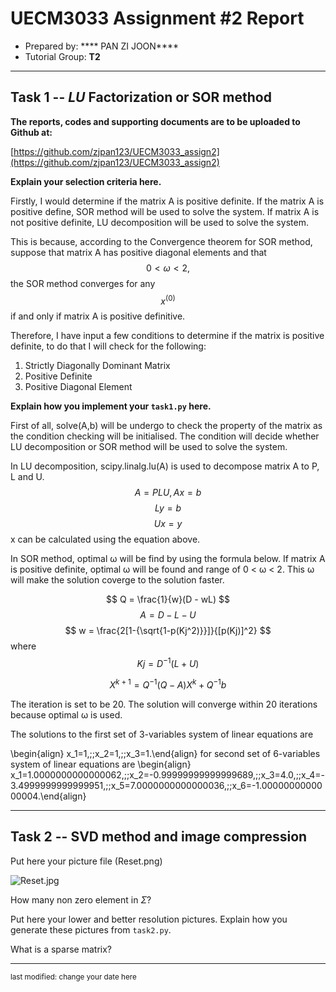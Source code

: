 UECM3033 Assignment #2 Report
========================================================

- Prepared by: **** PAN ZI JOON****
- Tutorial Group: ****T2****

--------------------------------------------------------

## Task 1 --  $LU$ Factorization or SOR method


**The reports, codes and supporting documents are to be uploaded to Github at:** 

[https://github.com/zjpan123/UECM3033_assign2](https://github.com/zjpan123/UECM3033_assign2)


**Explain your selection criteria here.**

Firstly, I would determine if the matrix A is positive definite. If the matrix A is positive define, SOR method will be used to solve the system. If matrix A is not positive definite, LU decomposition will be used to solve the system. 

This is because, according to the Convergence theorem for SOR method, suppose that matrix A has positive diagonal elements and that $$ 0 <  ω < 2, $$ the SOR method converges for any $$ x^{(0)}$$ if and only if matrix A is positive definitive. 

Therefore, I have input a few conditions to determine if the matrix is positive definite, to do that I will check for the following:
1. Strictly Diagonally Dominant Matrix
2. Positive Definite
3. Positive Diagonal Element


**Explain how you implement your `task1.py` here.**

First of all, solve(A,b) will be undergo to check the property of the matrix as the condition checking will be initialised. The condition will decide whether LU decomposition or SOR method will be used to solve the system.

In LU decomposition, scipy.linalg.lu(A) is used to decompose matrix A to P, L and U. 
$$ A = PLU , Ax = b$$ $$ Ly = b $$ $$ Ux=y$$ 
x can be calculated using the equation above.

In SOR method, optimal ω will be find by using the formula below. If matrix A is positive definite, optimal ω will be found and range of 0 < ω < 2. This ω will make the solution coverge to the solution faster.

$$ Q = \frac{1}{w}(D - wL) $$ $$ A = D-L-U $$ $$ w = \frac{2[1-{\sqrt{1-p(Kj^2)}}]}{[p(Kj)]^2} $$ where $$Kj = D^{-1}(L+U)$$

$$ X^{k+1} = Q^{-1}(Q-A)X^{k} + Q^{-1}b$$

The iteration is set to be 20. The solution will converge within 20 iterations because optimal ω is used.

The solutions to the first set of 3-variables system of linear equations are

\begin{align} x_1=1,\;\;x_2=1,\;\;x_3=1.\end{align}
for second set of 6-variables system of linear equations are \begin{align} x_1=1.0000000000000062,\;\;x_2=-0.99999999999999689,\;\;x_3=4.0,\;\;x_4=-3.4999999999999951,\;\;x_5=7.0000000000000036,\;\;x_6=-1.0000000000000004.\end{align}

---------------------------------------------------------

## Task 2 -- SVD method and image compression

Put here your picture file (Reset.png)

![Reset.jpg](/Users/panzjoon/UECM3033_assign2/Reset.jpg)

How many non zero element in $\Sigma$?

Put here your lower and better resolution pictures. Explain how you generate
these pictures from `task2.py`.

What is a sparse matrix?


-----------------------------------

<sup>last modified: change your date here</sup>
